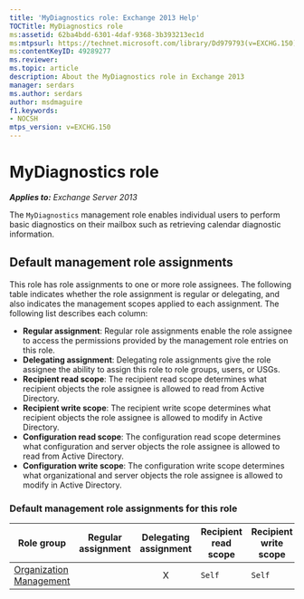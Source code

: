```yaml
---
title: 'MyDiagnostics role: Exchange 2013 Help'
TOCTitle: MyDiagnostics role
ms:assetid: 62ba4bdd-6301-4daf-9368-3b393213ec1d
ms:mtpsurl: https://technet.microsoft.com/library/Dd979793(v=EXCHG.150)
ms:contentKeyID: 49289277
ms.reviewer: 
ms.topic: article
description: About the MyDiagnostics role in Exchange 2013
manager: serdars
ms.author: serdars
author: msdmaguire
f1.keywords:
- NOCSH
mtps_version: v=EXCHG.150
---
```


# MyDiagnostics role

_**Applies to:** Exchange Server 2013_

The `MyDiagnostics` management role enables individual users to perform basic diagnostics on their mailbox such as retrieving calendar diagnostic information.

## Default management role assignments

This role has role assignments to one or more role assignees. The following table indicates whether the role assignment is regular or delegating, and also indicates the management scopes applied to each assignment. The following list describes each column:

- **Regular assignment**: Regular role assignments enable the role assignee to access the permissions provided by the management role entries on this role.
- **Delegating assignment**: Delegating role assignments give the role assignee the ability to assign this role to role groups, users, or USGs.
- **Recipient read scope**: The recipient read scope determines what recipient objects the role assignee is allowed to read from Active Directory.
- **Recipient write scope**: The recipient write scope determines what recipient objects the role assignee is allowed to modify in Active Directory.
- **Configuration read scope**: The configuration read scope determines what configuration and server objects the role assignee is allowed to read from Active Directory.
- **Configuration write scope**: The configuration write scope determines what organizational and server objects the role assignee is allowed to modify in Active Directory.

### Default management role assignments for this role

|Role group|Regular assignment|Delegating assignment|Recipient read scope|Recipient write scope|Configuration read scope|Configuration write scope|
|---|:---:|:---:|---|---|---|---|
|[Organization Management](organization-management-exchange-2013-help.md)||X|`Self`|`Self`|`OrganizationConfig`|`OrganizationConfig`|
